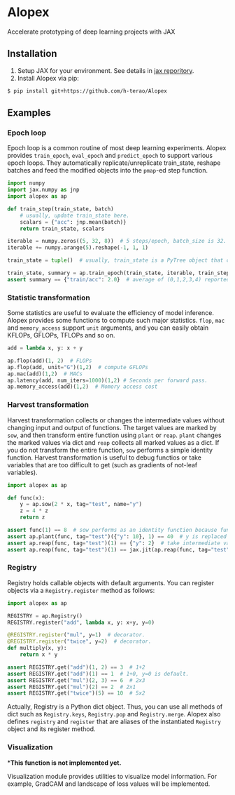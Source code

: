 # Alopex

Accelerate prototyping of deep learning projects with JAX


## Installation

1. Setup JAX for your environment. See details in [jax reporitory](https://github.com/google/jax#installation).
2. Install Alopex via pip:
```bash
$ pip install git+https://github.com/h-terao/Alopex
```

## Examples

### Epoch loop

Epoch loop is a common routine of most deep learning experiments. Alopex provides `train_epoch`, `eval_epoch` and `predict_epoch` to support various epoch loops. They automatically replicate/unreplicate train_state, reshape batches and feed the modified objects into the `pmap`-ed step function.

```python
import numpy
import jax.numpy as jnp
import alopex as ap

def train_step(train_state, batch)
    # usually, update train_state here.
    scalars = {"acc": jnp.mean(batch)}
    return train_state, scalars

iterable = numpy.zeros((5, 32, 8))  # 5 steps/epoch, batch_size is 32.
iterable += numpy.arange(5).reshape(-1, 1, 1)

train_state = tuple()  # usually, train_state is a PyTree object that contains states of model, optimizer and others.

train_state, summary = ap.train_epoch(train_state, iterable, train_step, prefix="train/")
assert summary == {"train/acc": 2.0}  # average of (0,1,2,3,4) reported as scalars.
```

### Statistic transformation

Some statistics are useful to evaluate the efficiency of model inference. Alopex provides some functions to compute such major statistics.
`flop`, `mac` and `memory_access` support `unit` arguments, and you can easily obtain KFLOPs, GFLOPs, TFLOPs and so on.

```python
add = lambda x, y: x + y

ap.flop(add)(1, 2)  # FLOPs
ap.flop(add, unit="G")(1,2)  # compute GFLOPs
ap.mac(add)(1,2)  # MACs
ap.latency(add, num_iters=1000)(1,2) # Seconds per forward pass.
ap.memory_access(add)(1,2)  # Momory access cost
```


### Harvest transformation

Harvest transformation collects or changes the intermediate values without changing input and output of functions.
The target values are marked by `sow`, and then transform entire function using `plant` or `reap`. `plant` changes the marked values via dict and `reap` collects all marked values as a dict. If you do not transform the entire function, `sow` performs a simple identity function. Harvest transformation is useful to debug functios or take variables that are too difficult to get (such as gradients of not-leaf variables).

```python
import alopex as ap

def func(x):
    y = ap.sow(2 * x, tag="test", name="y")
    z = 4 * z
    return z

assert func(1) == 8  # sow performs as an identity function because func is not transformed by any harvest transformations.
assert ap.plant(func, tag="test")({"y": 10}, 1) == 40  # y is replaced with 10.
assert ap.reap(func, tag="test")(1) == {"y": 2}  # take intermediate variables.
assert ap.reap(func, tag="test")(1) == jax.jit(ap.reap(func, tag="test"))(1)  # NOTE: harvest transformations are jit-able.
```

### Registry

Registry holds callable objects with default arguments. You can register objects via a `Registry.register` method as follows:

```python
import alopex as ap

REGISTRY = ap.Registry()
REGISTRY.register("add", lambda x, y: x+y, y=0)

@REGISTRY.register("mul", y=1)  # decorator.
@REGISTRY.register("twice", y=2)  # decorator.
def multiply(x, y):
    return x * y

assert REGISTRY.get("add")(1, 2) == 3  # 1+2
assert REGISTRY.get("add")(1) == 1  # 1+0, y=0 is default.
assert REGISTRY.get("mul")(2, 3) == 6  # 2x3
assert REGISTRY.get("mul")(2) == 2  # 2x1
assert REGISTRY.get("twice")(5) == 10  # 5x2
```

Actually, Registry is a Python dict object. Thus, you can use all methods of dict such as `Registry.keys`, `Registry.pop` and `Registry.merge`. Alopex also defines `registry` and `register` that are aliases of the instantiated `Registry` object and its register method.


### Visualization

***This function is not implemented yet.**

Visualization module provides utilities to visualize model information. For example, GradCAM and landscape of loss values will be implemented.
